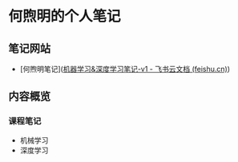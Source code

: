 # 何煦明的个人笔记

## 笔记网站

- [何煦明笔记]([机器学习&深度学习笔记-v1 - 飞书云文档 (feishu.cn)](https://dw7hzckbift.feishu.cn/wiki/VulewoHS1i3EWlkx8SbcCl0znRe))

## 内容概览

### 课程笔记

* 机械学习
* 深度学习